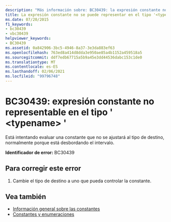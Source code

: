 ```yaml
---
description: "Más información sobre: BC30439: la expresión constante no se pudo representar en el tipo '<typename>"
title: La expresión constante no se puede representar en el tipo '<typename>'
ms.date: 07/20/2015
f1_keywords:
- bc30439
- vbc30439
helpviewer_keywords:
- BC30439
ms.assetid: 0a842906-3bc5-4946-8a37-3e3da883ef63
ms.openlocfilehash: 763ed8a414d8dda3e950ae85a4b1152a459518a5
ms.sourcegitcommit: ddf7edb67715a5b9a45e3dd44536dabc153c1de0
ms.translationtype: MT
ms.contentlocale: es-ES
ms.lasthandoff: 02/06/2021
ms.locfileid: "99796748"
---
```

# <a name="bc30439-constant-expression-not-representable-in-type-typename"></a>BC30439: expresión constante no representable en el tipo ' \<typename> '

Está intentando evaluar una constante que no se ajustará al tipo de destino, normalmente porque está desbordando el intervalo.

 **Identificador de error:** BC30439

## <a name="to-correct-this-error"></a>Para corregir este error

1. Cambie el tipo de destino a uno que pueda controlar la constante.

## <a name="see-also"></a>Vea también

- [Información general sobre las constantes](../../programming-guide/language-features/constants-enums/constants-overview.md)
- [Constantes y enumeraciones](../constants-and-enumerations.md)

